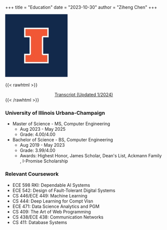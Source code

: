 +++
title = "Education"
date = "2023-10-30"
author = "Ziheng Chen"
+++

![University of Illinois Urbana-Champaign](/images/uiuc.jpg#small_center)

{{< rawhtml >}}
<div style="text-align: center;">
  <a href="/transcript.pdf">Transcript (Updated 1/2024)</a>
</div>
{{< /rawhtml >}}

### University of Illinois Urbana-Champaign 
- Master of Science - MS, Computer Engineering
    - Aug 2023 - May 2025  
    - Grade: 4.00/4.00 
- Bachelor of Science - BS, Computer Engineering  
    - Aug 2019 - May 2023  
    - Grade: 3.99/4.00
    - Awards: Highest Honor, James Scholar, Dean's List, Ackmann Family , I-Promise Scholarship

### Relevant Coursework
- ECE 598 RKI: Dependable AI Systems
- ECE 542: Design of Fault-Tolerant Digital Systems
- CS 446/ECE 449: Machine Learning
- CS 444: Deep Learning for Compt Visn
- ECE 471: Data Science Analytics and PGM
- CS 409: The Art of Web Programming
- CS 438/ECE 438: Communication Networks
- CS 411: Database Systems